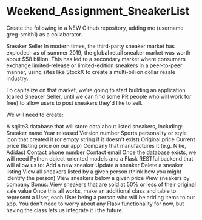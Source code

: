 # Weekend_Assignment_SneakerList
Create the following in a NEW Github repository, adding me (username greg-smith1) as a collaborator.

Sneaker Seller
In modern times, the third-party sneaker market has exploded- as of summer 2019, the global retail sneaker market was worth about $58 billion. This has led to a secondary market where consumers exchange limited-release or limited-edition sneakers in a peer-to-peer manner, using sites like StockX to create a multi-billion dollar resale industry.

To capitalize on that market, we're going to start building an application (called Sneaker Seller, until we can find some PR people who will work for free) to allow users to post sneakers they'd like to sell.

We will need to create:

A sqlite3 database that will store data about listed sneakers, including:
Sneaker name
Year released
Version number
Sports personality or style icon that created it (or empty string if it doesn't exist)
Original price
Current price (listing price on our app)
Company that manufactures it (e.g. Nike, Adidas)
Contact phone number
Contact email
Once the database exists, we will need Python object-oriented models and a Flask RESTful backend that will allow us to:
Add a new sneaker
Update a sneaker
Delete a sneaker listing
View all sneakers listed by a given person (think how you might identify the person)
View sneakers below a given price
View sneakers by company
Bonus: View sneakers that are sold at 50% or less of their original sale value
Once this all works, make an additional class and table to represent a User, each User being a person who will be adding items to our app. You don't need to worry about any Flask functionality for now, but having the class lets us integrate it i the future.

